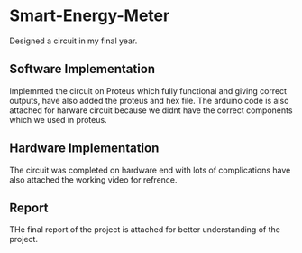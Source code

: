 # Smart-Energy-Meter
Designed a circuit in my final year.

## Software Implementation

Implemnted the circuit on Proteus which fully functional and giving correct outputs, have also added the proteus and hex file.
The arduino code is also attached for harware circuit because we didnt have the correct components which we used in proteus.

## Hardware Implementation
The circuit was completed on hardware end with lots of complications have also attached the working video for refrence.

## Report
THe final report of the project is attached for better understanding of the project.
